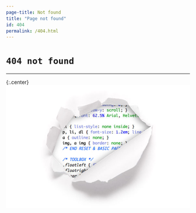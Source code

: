 ```yaml
---
page-title: Not found
title: "Page not found"
id: 404
permalink: /404.html
---
```

# `404 not found`
---
{:.center}![404_not_found](/img/404_not_found.jpg)
